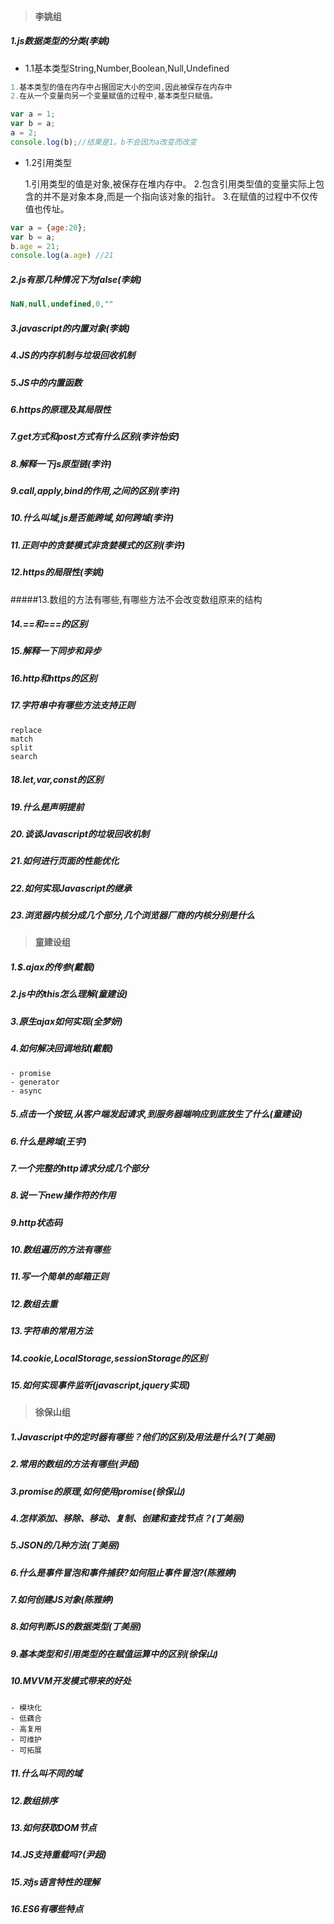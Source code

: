 >#### **李姚组**

##### 1.js数据类型的分类(李姚)

- 1.1基本类型String,Number,Boolean,Null,Undefined

```javascript
1.基本类型的值在内存中占据固定大小的空间,因此被保存在内存中
2.在从一个变量向另一个变量赋值的过程中,基本类型只赋值。
```

```JavaScript
var a = 1;
var b = a;
a = 2;
console.log(b);//结果是1。b不会因为a改变而改变
```

- 1.2引用类型

  1.引用类型的值是对象,被保存在堆内存中。
  2.包含引用类型值的变量实际上包含的并不是对象本身,而是一个指向该对象的指针。
  3.在赋值的过程中不仅传值也传址。

```javascript
var a = {age:20};
var b = a;
b.age = 21;
console.log(a.age) //21
```

##### 2.js有那几种情况下为false(李姚)

~~~javascript
NaN,null,undefined,0,""
~~~

##### 3.javascript的内置对象(李姚)

##### 4.JS的内存机制与垃圾回收机制

##### 5.JS中的内置函数

##### 6.https的原理及其局限性

##### 7.get方式和post方式有什么区别(李许怡安)

##### 8.解释一下js原型链(李许)

##### 9.call,apply,bind的作用,之间的区别(李许)

##### 10.什么叫域,js是否能跨域,如何跨域(李许)

##### 11.正则中的贪婪模式非贪婪模式的区别(李许)

##### 12.https的局限性(李姚)

#####13.数组的方法有哪些,有哪些方法不会改变数组原来的结构

##### 14.==和===的区别

##### 15.解释一下同步和异步

##### 16.http和https的区别

##### 17.字符串中有哪些方法支持正则

~~~
replace
match
split
search
~~~

##### 18.let,var,const的区别

##### 19.什么是声明提前

##### 20.谈谈Javascript的垃圾回收机制

##### 21.如何进行页面的性能优化

##### 22.如何实现Javascript的继承

##### 23.浏览器内核分成几个部分,几个浏览器厂商的内核分别是什么

>#### **童建设组**

##### 1.$.ajax的传参(戴靓)

##### 2.js中的this怎么理解(童建设)

##### 3.原生ajax如何实现(全梦妍)

##### 4.如何解决回调地狱(戴靓)

~~~
- promise
- generator
- async
~~~

##### 5.点击一个按钮,从客户端发起请求,到服务器端响应到底放生了什么(童建设)

##### 6.什么是跨域(王宇)

##### 7.一个完整的http请求分成几个部分

##### 8.说一下new操作符的作用

##### 9.http状态码

##### 10.数组遍历的方法有哪些

##### 11.写一个简单的邮箱正则

##### 12.数组去重

##### 13.字符串的常用方法

##### 14.cookie,LocalStorage,sessionStorage的区别

##### 15.如何实现事件监听(javascript,jquery实现)

>#### **徐保山组**

##### 1.Javascript中的定时器有哪些？他们的区别及用法是什么?(丁美丽)

##### 2.常用的数组的方法有哪些(尹超)

##### 3.promise的原理,如何使用promise(徐保山)

##### 4.怎样添加、移除、移动、复制、创建和查找节点？(丁美丽)

##### 5.JSON的几种方法(丁美丽)

##### 6.什么是事件冒泡和事件捕获?如何阻止事件冒泡?(陈雅婷)

##### 7.如何创建JS对象(陈雅婷)

##### 8.如何判断JS的数据类型(丁美丽)

##### 9.基本类型和引用类型的在赋值运算中的区别(徐保山)

##### 10.MVVM开发模式带来的好处

~~~
- 模块化
- 低藕合
- 高复用
- 可维护
- 可拓展
~~~

##### 11.什么叫不同的域

##### 12.数组排序

##### 13.如何获取DOM节点

##### 14.JS支持重载吗?(尹超)

##### 15.对js语言特性的理解

##### 16.ES6有哪些特点
